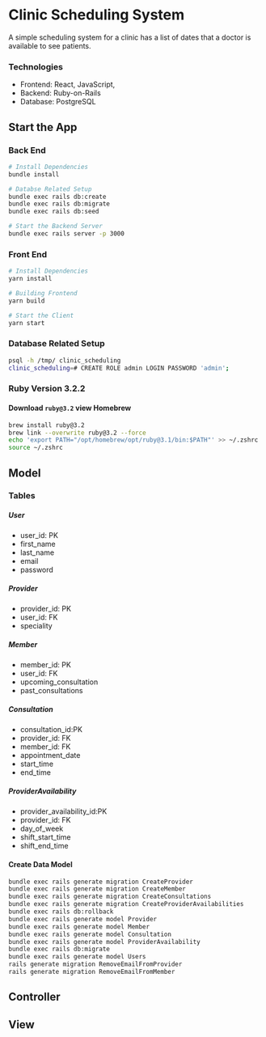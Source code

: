 # Clinic Scheduling System
A simple scheduling system for a clinic has a list of dates that a doctor is available to see patients.

### Technologies
- Frontend: React, JavaScript, 
- Backend: Ruby-on-Rails
- Database: PostgreSQL

## Start the App
### Back End
```sh
# Install Dependencies
bundle install

# Databse Related Setup
bundle exec rails db:create
bundle exec rails db:migrate
bundle exec rails db:seed

# Start the Backend Server
bundle exec rails server -p 3000
```

### Front End
```sh
# Install Dependencies
yarn install

# Building Frontend
yarn build

# Start the Client
yarn start
```

### Database Related Setup
```sh
psql -h /tmp/ clinic_scheduling
clinic_scheduling=# CREATE ROLE admin LOGIN PASSWORD 'admin';
```

### Ruby Version 3.2.2
#### Download `ruby@3.2` view Homebrew
```sh
brew install ruby@3.2
brew link --overwrite ruby@3.2 --force
echo 'export PATH="/opt/homebrew/opt/ruby@3.1/bin:$PATH"' >> ~/.zshrc
source ~/.zshrc
```

## Model
### Tables
##### User
- user_id: PK
- first_name
- last_name
- email
- password

##### Provider
- provider_id: PK
- user_id: FK
- speciality

##### Member
- member_id: PK
- user_id: FK
- upcoming_consultation
- past_consultations

##### Consultation
- consultation_id:PK
- provider_id: FK
- member_id: FK
- appointment_date
- start_time
- end_time

##### ProviderAvailability
- provider_availability_id:PK
- provider_id: FK
- day_of_week
- shift_start_time
- shift_end_time

#### Create Data Model
```sh
bundle exec rails generate migration CreateProvider
bundle exec rails generate migration CreateMember
bundle exec rails generate migration CreateConsultations
bundle exec rails generate migration CreateProviderAvailabilities
bundle exec rails db:rollback
bundle exec rails generate model Provider
bundle exec rails generate model Member
bundle exec rails generate model Consultation
bundle exec rails generate model ProviderAvailability
bundle exec rails db:migrate
bundle exec rails generate model Users
rails generate migration RemoveEmailFromProvider
rails generate migration RemoveEmailFromMember
```

## Controller

## View